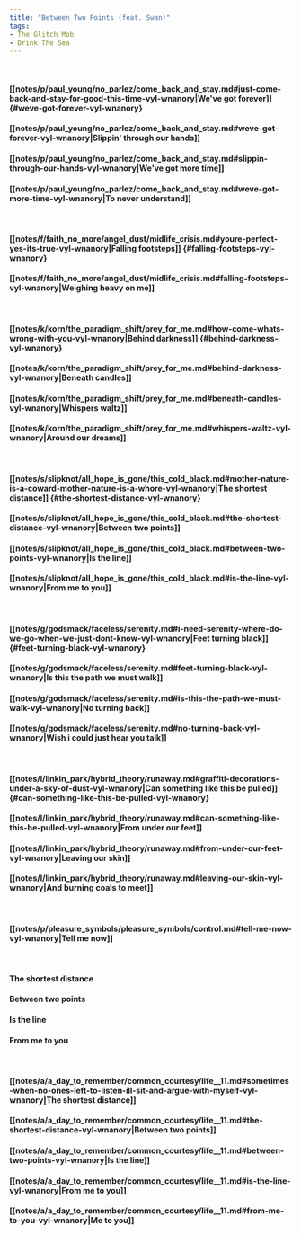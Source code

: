 ```yaml
---
title: "Between Two Points (feat. Swan)"
tags:
- The Glitch Mob
- Drink The Sea
---
```

&nbsp;
#### [[notes/p/paul_young/no_parlez/come_back_and_stay.md#just-come-back-and-stay-for-good-this-time-vyl-wnanory|We've got forever]] {#weve-got-forever-vyl-wnanory}
#### [[notes/p/paul_young/no_parlez/come_back_and_stay.md#weve-got-forever-vyl-wnanory|Slippin' through our hands]]
#### [[notes/p/paul_young/no_parlez/come_back_and_stay.md#slippin-through-our-hands-vyl-wnanory|We've got more time]]
#### [[notes/p/paul_young/no_parlez/come_back_and_stay.md#weve-got-more-time-vyl-wnanory|To never understand]]
&nbsp;
#### [[notes/f/faith_no_more/angel_dust/midlife_crisis.md#youre-perfect-yes-its-true-vyl-wnanory|Falling footsteps]] {#falling-footsteps-vyl-wnanory}
#### [[notes/f/faith_no_more/angel_dust/midlife_crisis.md#falling-footsteps-vyl-wnanory|Weighing heavy on me]]
&nbsp;
#### [[notes/k/korn/the_paradigm_shift/prey_for_me.md#how-come-whats-wrong-with-you-vyl-wnanory|Behind darkness]] {#behind-darkness-vyl-wnanory}
#### [[notes/k/korn/the_paradigm_shift/prey_for_me.md#behind-darkness-vyl-wnanory|Beneath candles]]
#### [[notes/k/korn/the_paradigm_shift/prey_for_me.md#beneath-candles-vyl-wnanory|Whispers waltz]]
#### [[notes/k/korn/the_paradigm_shift/prey_for_me.md#whispers-waltz-vyl-wnanory|Around our dreams]]
&nbsp;
#### [[notes/s/slipknot/all_hope_is_gone/this_cold_black.md#mother-nature-is-a-coward-mother-nature-is-a-whore-vyl-wnanory|The shortest distance]] {#the-shortest-distance-vyl-wnanory}
#### [[notes/s/slipknot/all_hope_is_gone/this_cold_black.md#the-shortest-distance-vyl-wnanory|Between two points]]
#### [[notes/s/slipknot/all_hope_is_gone/this_cold_black.md#between-two-points-vyl-wnanory|Is the line]]
#### [[notes/s/slipknot/all_hope_is_gone/this_cold_black.md#is-the-line-vyl-wnanory|From me to you]]
&nbsp;
#### [[notes/g/godsmack/faceless/serenity.md#i-need-serenity-where-do-we-go-when-we-just-dont-know-vyl-wnanory|Feet turning black]] {#feet-turning-black-vyl-wnanory}
#### [[notes/g/godsmack/faceless/serenity.md#feet-turning-black-vyl-wnanory|Is this the path we must walk]]
#### [[notes/g/godsmack/faceless/serenity.md#is-this-the-path-we-must-walk-vyl-wnanory|No turning back]]
#### [[notes/g/godsmack/faceless/serenity.md#no-turning-back-vyl-wnanory|Wish i could just hear you talk]]
&nbsp;
#### [[notes/l/linkin_park/hybrid_theory/runaway.md#graffiti-decorations-under-a-sky-of-dust-vyl-wnanory|Can something like this be pulled]] {#can-something-like-this-be-pulled-vyl-wnanory}
#### [[notes/l/linkin_park/hybrid_theory/runaway.md#can-something-like-this-be-pulled-vyl-wnanory|From under our feet]]
#### [[notes/l/linkin_park/hybrid_theory/runaway.md#from-under-our-feet-vyl-wnanory|Leaving our skin]]
#### [[notes/l/linkin_park/hybrid_theory/runaway.md#leaving-our-skin-vyl-wnanory|And burning coals to meet]]
&nbsp;
#### [[notes/p/pleasure_symbols/pleasure_symbols/control.md#tell-me-now-vyl-wnanory|Tell me now]]
&nbsp;
#### The shortest distance
#### Between two points
#### Is the line
#### From me to you
&nbsp;
#### [[notes/a/a_day_to_remember/common_courtesy/life__11.md#sometimes-when-no-ones-left-to-listen-ill-sit-and-argue-with-myself-vyl-wnanory|The shortest distance]]
#### [[notes/a/a_day_to_remember/common_courtesy/life__11.md#the-shortest-distance-vyl-wnanory|Between two points]]
#### [[notes/a/a_day_to_remember/common_courtesy/life__11.md#between-two-points-vyl-wnanory|Is the line]]
#### [[notes/a/a_day_to_remember/common_courtesy/life__11.md#is-the-line-vyl-wnanory|From me to you]]
#### [[notes/a/a_day_to_remember/common_courtesy/life__11.md#from-me-to-you-vyl-wnanory|Me to you]]
